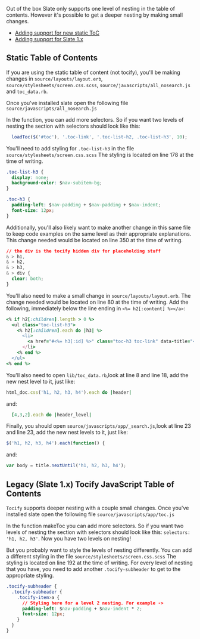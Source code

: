 Out of the box Slate only supports one level of nesting in the table of contents. However it's possible to get a deeper nesting by making small changes. 

* [Adding support for new static ToC](#static-table-of-contents)
* [Adding support for Slate 1.x](#legacy-slate-1x-tocify-javascript-table-of-contents)

## Static Table of Contents

If you are using the static table of content (not tocify), you'll be making changes in 
`source/layouts/layout.erb`, `source/stylesheets/screen.css.scss`, `source/javascripts/all_nosearch.js` and `toc_data.rb`. 

Once you've installed slate open the following file `source/javascripts/all_nosearch.js` 

In the function, you can add more selectors. So if you want two levels of nesting the section with selectors should look like this:

```js
  loadToc($('#toc'), '.toc-link', '.toc-list-h2, .toc-list-h3', 10);
``` 

You'll need to add styling for `.toc-list-h3` in the file `source/stylesheets/screen.css.scss` The styling is located on line 178 at the time of writing. 
```CSS
.toc-list-h3 {
  display: none;
  background-color: $nav-subitem-bg;
}

.toc-h3 {
  padding-left: $nav-padding + $nav-padding + $nav-indent;
  font-size: 12px;
}
```

Additionally, you'll also likely want to make another change in this same file to keep code examples on the same level as their appropriate explanations. This change needed would be located on line 350 at the time of writing.
```CSS
// the div is the tocify hidden div for placeholding stuff
& > h1,
& > h2,
& > h3,
& > div {
  clear: both;
}
```

You'll also need to make a small change in `source/layouts/layout.erb`. The change needed would be located on line 80 at the time of writing. Add the following, immediately below the line ending in `<%= h2[:content] %></a>`:
```ruby
<% if h2[:children].length > 0 %>
  <ul class="toc-list-h3">
    <% h2[:children].each do |h3| %>
      <li>
        <a href="#<%= h3[:id] %>" class="toc-h3 toc-link" data-title="<%= h3[:content] %>"><%= h3[:content] %></a>
      </li>
    <% end %>
  </ul>
<% end %>
```

You'll also need to open `lib/toc_data.rb`,look at line 8 and line 18, add the new nest level to it, just like:
```ruby
html_doc.css('h1, h2, h3, h4').each do |header|
```
and:
```ruby
  [4,3,2].each do |header_level|
```

Finally, you should open `source/javascripts/app/_search.js`,look at line 23 and line 23, add the new nest levels to it, just like:
```javascript
$('h1, h2, h3, h4').each(function() {
```
and:
```javascript
var body = title.nextUntil('h1, h2, h3, h4');
```

## Legacy (Slate 1.x) Tocify JavaScript Table of Contents

`Tocify` supports deeper nesting with a couple small changes. Once you've installed slate open the following file `source/javascripts/app/toc.js` 

In the function makeToc you can add more selectors. So if you want two levels of nesting the section with selectors should look like this: `selectors: 'h1, h2, h3'`. Now you have two levels on nesting! 

But you probably want to style the levels of nesting differently. You can add a different styling in the file `source/stylesheets/screen.css.scss` The styling is located on line 192 at the time of writing. For every level of nesting that you have, you need to add another `.tocify-subheader` to get to the appropriate styling. 

```CSS
.tocify-subheader {
  .tocify-subheader {
    .tocify-item>a {
      // Styling here for a level 2 nesting. For example -> 
      padding-left: $nav-padding + $nav-indent * 2;
      font-size: 12px;
    }
  }
}
```